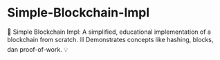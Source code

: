 # Simple-Blockchain-Impl
🔗 Simple Blockchain Impl: A simplified, educational implementation of a blockchain from scratch. ⛓️ Demonstrates concepts like hashing, blocks, dan proof-of-work. 💡
